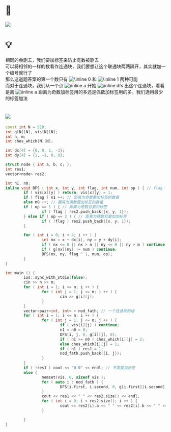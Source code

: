 # 🔗
<a href="https://codeforces.com/gym/103495/problem/J"><img src="https://s2.loli.net/2022/01/08/Et2roMNiYj137Is.png"></a>

# 💡
相同的会删去，我们要加标签来防止有数被删去  
可以将相邻的一样的数看作连通块，我们要想让这个联通块两两隔开，其实就加一个编号就行了  
那么这道题答案的第一个数只有  <img src="https://latex.codecogs.com/svg.image?\inline&space;0" title="\inline 0" /> 和  <img src="https://latex.codecogs.com/svg.image?\inline&space;1" title="\inline 1" /> 两种可能  
而对于连通块，我们从一个点  <img src="https://latex.codecogs.com/svg.image?\inline&space;a" title="\inline a" />  开始  <img src="https://latex.codecogs.com/svg.image?\inline&space;dfs" title="\inline dfs" /> 出这个连通块，看看是离  <img src="https://latex.codecogs.com/svg.image?\inline&space;a" title="\inline a" /> 距离为奇数加标签用的多还是偶数加标签用的多，我们选用最少的标签加法  

# <img src="https://img-blog.csdnimg.cn/20210713144601841.png" >
```cpp
const int N = 510;
int g[N][N], vis[N][N];
int n, m;
int chos_which[N][N];

int dx[4] = {0, 0, 1, -1};
int dy[4] = {1, -1, 0, 0};

struct node { int a, b, c; };
int res1;
vector<node> res2;

int n1, n0;
inline void DFS ( int x, int y, int flag, int num, int op ) { // flag：0计数，12加标签
        if ( vis[x][y] ) return; vis[x][y] = 1;
        if ( flag ) n1 ++; // 距离为奇数要加标签的数量
        else n0 ++; // 距离为偶数要加标签的数量
        if ( op == 1 ) { // 距离为奇数且要加标签
                if ( flag ) res2.push_back({x, y, 1});
        } else if ( op == 2 ) { // 距离为偶数且要加加标签
                if ( !flag ) res2.push_back({x, y, 1});
        }

        for ( int i = 0; i < 4; i ++ ) {
                int nx = x + dx[i], ny = y + dy[i];
                if ( nx <= 0 || nx > n || ny <= 0 || ny > m ) continue;
                if ( g[nx][ny] != num ) continue;
                DFS(nx, ny, flag ^ 1, num, op);
        }
}

int main () {
        ios::sync_with_stdio(false);
        cin >> n >> m;
        for ( int i = 1; i <= n; i ++ ) {
                for ( int j = 1; j <= m; j ++ ) {
                        cin >> g[i][j];
                }
        }
        vector<pair<int, int> > nod_fath; // 一个连通块的根
        for ( int i = 1; i <= n; i ++ ) {
                for ( int j = 1; j <= m; j ++ ) {
                        if ( vis[i][j] ) continue;
                        n1 = n0 = 0;
                        DFS(i, j, 0, g[i][j], 0);
                        if ( n1 >= n0 ) chos_which[i][j] = 2;
                        else chos_which[i][j] = 1;
                        if ( n1 ) res1 = 1;
                        nod_fath.push_back({i, j});
                }
        }
        if ( !res1 ) cout << "0 0" << endl; // 不需要加标签
        else {
                memset(vis, 0, sizeof vis );
                for ( auto i : nod_fath ) {
                        DFS(i.first, i.second, 0, g[i.first][i.second], chos_which[i.first][i.second]);
                }
                cout << res1 << " " << res2.size() << endl;
                for ( int i = 0; i < res2.size(); i ++ ) {
                        cout << res2[i].a << " " << res2[i].b << " " << res2[i].c << endl;
                }

        }
}
```

